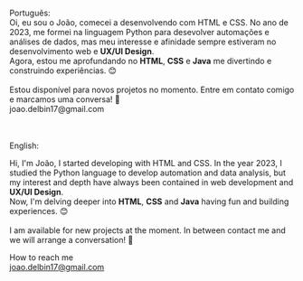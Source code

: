 <br>
Português:
<br>
 Oi, eu sou o João, comecei a desenvolvendo com HTML e CSS. No ano de 2023, me formei na linguagem Python para desevolver automaçôes e análises de dados, mas meu interesse e afinidade sempre estiveram no desenvolvimento web e <strong>UX/UI Design</strong>. <br> Agora, estou me aprofundando no <strong>HTML</strong>, <strong>CSS</strong> e <strong>Java</strong> me divertindo e construindo experiências. 😊
 <br>
 <br>
 Estou disponível para novos
        projetos no momento. Entre
        em contato comigo e marcamos
        uma conversa! 👋 <br>
joao.delbin17@gmail.com
 <br> 
 <br><br>
 
 English:
 <br>

Hi, I'm João, I started developing with HTML and CSS. In the year 2023, I studied the Python language to develop automation and data analysis, but my interest and depth have always been contained in web development and <strong>UX/UI Design</strong>. <br> Now, I'm delving deeper into <strong>HTML</strong>, <strong>CSS</strong> and <strong>Java</strong> having fun and building experiences. 😊
<br><br>
I am available for new
        projects at the moment. In between
        contact me and we will arrange
        a conversation! 👋 <br>

How to reach me <br>
joao.delbin17@gmail.com

<!---
JoaoDelbin/JoaoDelbin is a ✨ special ✨ repository because its `README.md` (this file) appears on your GitHub profile.
You can click the Preview link to take a look at your changes.
--->

